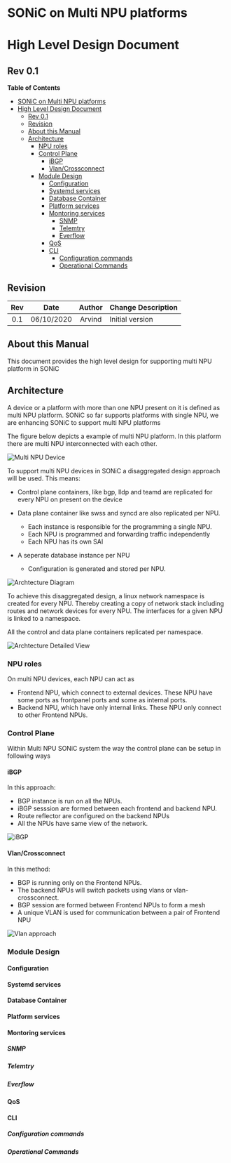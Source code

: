 # SONiC on Multi NPU platforms
# High Level Design Document
## Rev 0.1
<!-- markdown-toc start - Don't edit this section. Run M-x markdown-toc-refresh-toc -->
**Table of Contents**

- [SONiC on Multi NPU platforms](#sonic-on-multi-npu-platforms)
- [High Level Design Document](#high-level-design-document)
    - [Rev 0.1](#rev-01)
    - [Revision](#revision)
    - [About this Manual](#about-this-manual)
    - [Architecture](#architecture)
        - [NPU roles](#npu-roles)
        - [Control Plane](#control-plane)
            - [iBGP](#ibgp)
            - [Vlan/Crossconnect](#vlancrossconnect)
        - [Module Design](#module-design)
            - [Configuration](#configuration)
            - [Systemd services](#systemd-services)
            - [Database Container](#database-container)
            - [Platform services](#platform-services)
            - [Montoring services](#montoring-services)
                - [SNMP](#snmp)
                - [Telemtry](#telemtry)
                - [Everflow](#everflow)
            - [QoS](#qos)
            - [CLI](#cli)
                - [Configuration commands](#configuration-commands)
                - [Operational Commands](#operational-commands)

<!-- markdown-toc end -->
  
    
## Revision
| Rev |     Date    |       Author       | Change Description                |
|:---:|:-----------:|:------------------:|-----------------------------------|
| 0.1 | 06/10/2020  |    Arvind          | Initial version                   |


## About this Manual

This document provides the high level design for supporting multi NPU platform in SONiC

## Architecture
A device or a platform with more than one NPU present on it is defined as multi NPU platform.
SONiC so far supports platforms with single NPU, we are enhancing SONiC to support multi NPU platforms

The figure below depicts a example of multi NPU platform. In this platform there are multi NPU interconnected with each other. 

![Multi NPU Device](/images/multi_npu_device.jpg)


To support multi NPU devices in SONiC a disaggregated design approach will be used. This means:
- Control plane containers, like bgp, lldp and teamd are replicated for every NPU on present on the device
- Data plane container like swss and syncd are also replicated per NPU.
   - Each instance is responsible for the programming a single NPU.
   - Each NPU is programmed and forwarding traffic independently
   - Each NPU has its own SAI
   
- A seperate database instance per NPU
  - Configuration is generated and stored per NPU.

![Archtecture Diagram](/images/architecture_diagram.jpg)

To achieve this disaggregated design, a linux network namespace is created for every NPU.
Thereby creating a copy of network stack including routes and network devices for every NPU.
The interfaces for a given NPU is linked to a namespace.

All the control and data plane containers replicated per namespace.

![Archtecture Detailed View](/images/multi_npu_architecture.jpg)
### NPU roles
On multi NPU devices, each NPU can act as 
 - Frontend NPU, which connect to external devices. These NPU have some ports as frontpanel ports and some as internal ports.
 - Backend NPU, which have only internal links. These NPU only connect to other Frontend NPUs.
 
### Control Plane
Within Multi NPU SONiC system the way the control plane can be setup in following ways
#### iBGP 
In this approach:
- BGP instance is run on all the NPUs.
- iBGP sesssion are formed between each frontend and backend NPU.
- Route reflector are configured on the backend NPUs
- All the NPUs have same view of the network.


![iBGP](/images/iBGP.jpg)

#### Vlan/Crossconnect
In this method:
- BGP is running only on the Frontend NPUs.
- The backend NPUs will switch packets using vlans or vlan-crossconnect.
- BGP session are formed between Frontend NPUs to form a mesh
- A unique VLAN is used for communication between a pair of Frontend NPU

![Vlan approach](/images/vlan_cc)

### Module Design

#### Configuration

#### Systemd services

#### Database Container

#### Platform services

#### Montoring services

##### SNMP

##### Telemtry

##### Everflow

#### QoS

#### CLI

##### Configuration commands

##### Operational Commands
 
